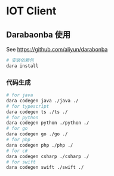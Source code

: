 # IOT Client

## Darabaonba 使用

See <https://github.com/aliyun/darabonba>

```sh
# 安装依赖包
dara install
```

### 代码生成

```sh
# for java
dara codegen java ./java ./
# for typescript
dara codegen ts ./ts ./
# for python
dara codegen python ./python ./
# for go
dara codegen go ./go ./
# for php
dara codegen php ./php ./
# for c#
dara codegen csharp ./csharp ./
# for swift
dara codegen swift ./swift ./
```